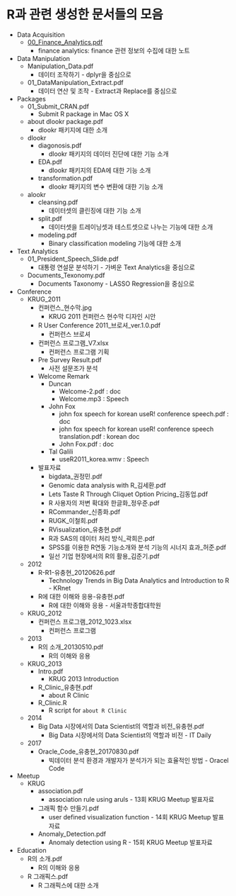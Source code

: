 # R과 관련 생성한 문서들의 모음

* Data Acquisition
    + <a href="https://github.com/choonghyunryu/R_Materials/blob/master/Data_Acquisition/00_Finance_Analytics.pdf" target="_blank">00_Finance_Analytics.pdf</a>
        + finance analytics: finance 관련 정보의 수집에 대한 노트
* Data Manipulation
    + Manipulation_Data.pdf
        + 데이터 조작하기 - dplyr을 중심으로
    + 01_DataManipulation_Extract.pdf
        + 데이터 연산 및 조작 - Extract과 Replace를 중심으로
* Packages
    + 01_Submit_CRAN.pdf
        + Submit R package in Mac OS X
    + about dlookr package.pdf
        + dlookr 패키지에 대한 소개
    + dlookr
        + diagonosis.pdf
            + dlookr 패키지의 데이터 진단에 대한 기능 소개
        + EDA.pdf
            + dlookr 패키지의 EDA에 대한 기능 소개
        + transformation.pdf
            + dlookr 패키지의 변수 변환에 대한 기능 소개
    + alookr
        + cleansing.pdf
            + 데이터셋의 클린징에 대한 기능 소개
        + split.pdf
            + 데이터셋을 트레이닝셋과 테스트셋으로 나누는 기능에 대한 소개
        + modeling.pdf
            + Binary classification modeling 기능에 대한 소개
* Text Analytics
    + 01_President_Speech_Slide.pdf
        + 대통령 연설문 분석하기 - 가벼운 Text Analytics을 중심으로
    + Documents_Texonomy.pdf
        + Documents Taxonomy - LASSO Regression을 중심으로
* Conference
    + KRUG_2011
        + 컨퍼런스_현수막.jpg
            + KRUG 2011 컨퍼런스 현수막 디자인 시안
        + R User Conference 2011_브로셔_ver.1.0.pdf
            + 컨퍼런스 브로셔
        + 컨퍼런스 프로그램_V7.xlsx
            + 컨퍼런스 프로그램 기획
        + Pre Survey Result.pdf
            + 사전 설문조가 분석
        + Welcome Remark
            + Duncan
                + Welcome-2.pdf : doc
                + Welcome.mp3 : Speech
            + John Fox  
                + john fox speech for korean useR! conference speech.pdf : doc
                + john fox speech for korean useR! conference speech translation.pdf : korean doc
                + John Fox.pdf : doc
            + Tal Galili 
                + useR2011_korea.wmv : Speech
        + 발표자료
            + bigdata_권정민.pdf
            + Genomic data analysis with R_김세환.pdf
            + Lets Taste R Through Cliquet Option Pricing_김동업.pdf
            + R 사용자의 저변 확대와 한글화_정우준.pdf
            + RCommander_신종화.pdf
            + RUGK_이철희.pdf
            + RVisualization_유충현.pdf
            + R과 SAS의 데이터 처리 방식_곽희은.pdf
            + SPSS를 이용한 R연동 기능소개와 분석 기능의 시너지 효과_허준.pdf
            + 일선 기업 현장에서의 R의 활용_김준기.pdf
    + 2012
        + R-R1-유충현_20120626.pdf
            + Technology Trends in Big Data Analytics and Introduction to R - KRnet
        + R에 대한 이해와 응용-유충현.pdf
            + R에 대한 이해와 응용 - 서울과학종합대학원
    + KRUG_2012
        + 컨퍼런스 프로그램_2012_1023.xlsx
            + 컨퍼런스 프로그램
    + 2013
        + R의 소개_20130510.pdf
            + R의 이해와 응용
    + KRUG_2013
        + Intro.pdf
            + KRUG 2013 Introduction
        + R_Clinic_유충현.pdf
            + about R Clinic
        + R_Clinic.R
            + R script for `about R Clinic`    
    + 2014
        + Big Data 시장에서의 Data Scientist의 역할과 비전_유충현.pdf
            + Big Data 시장에서의 Data Scientist의 역할과 비전 - IT Daily
    + 2017
        + Oracle_Code_유충현_20170830.pdf
            + 빅데이터 분석 환경과 개발자가 분석가가 되는 효율적인 방법 - Oracel Code
* Meetup
    + KRUG
        + association.pdf
            + association rule using aruls - 13회 KRUG Meetup 발표자료
        + 그래픽 함수 만들기.pdf
            + user defined visualization function - 14회 KRUG Meetup 발표자료
        + Anomaly_Detection.pdf
            + Anomaly detection using R - 15회 KRUG Meetup 발표자료            
* Education
    + R의 소개.pdf
        + R의 이해와 응용
    + R 그래픽스.pdf
        + R 그래픽스에 대한 소개
        